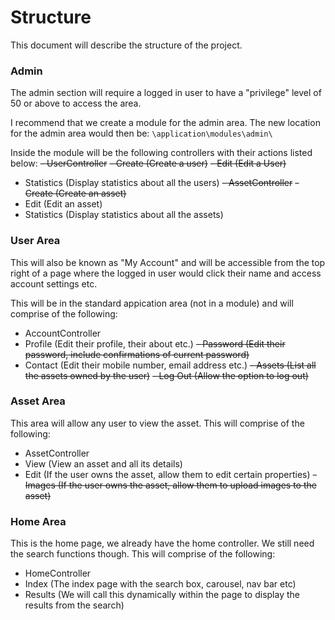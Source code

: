 # Structure
This document will describe the structure of the project.

### Admin
The admin section will require a logged in user to have a "privilege" level of 50 or above to access the area.

I recommend that we create a module for the admin area. The new location for the admin area would then be:
`\application\modules\admin\`

Inside the module will be the following controllers with their actions listed below:
 ~~- UserController~~
  ~~- Create (Create a user)~~
  ~~- Edit (Edit a User)~~
  - Statistics (Display statistics about all the users)
 ~~- AssetController~~
  ~~- Create (Create an asset)~~
  - Edit (Edit an asset)
  - Statistics (Display statistics about all the assets)

### User Area
This will also be known as "My Account" and will be accessible from the top right of a page where the logged in user would
click their name and access account settings etc.

This will be in the standard appication area (not in a module) and will comprise of the following:
 - AccountController
  - Profile (Edit their profile, their about etc.)
  ~~- Password (Edit their password, include confirmations of current password)~~
  - Contact (Edit their mobile number, email address etc.)
  ~~- Assets (List all the assets owned by the user)~~
  ~~- Log Out (Allow the option to log out)~~

### Asset Area
This area will allow any user to view the asset.
This will comprise of the following:
 - AssetController
  - View (View an asset and all its details)
  - Edit (If the user owns the asset, allow them to edit certain properties)
  ~~- Images (If the user owns the asset, allow them to upload images to the asset)~~

### Home Area
This is the home page, we already have the home controller.
We still need the search functions though.
This will comprise of the following:
 - HomeController
  - Index (The index page with the search box, carousel, nav bar etc)
  - Results (We will call this dynamically within the page to display the results from the search)
